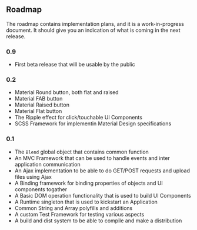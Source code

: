 ## Roadmap

The roadmap contains implementation plans, and it is a work-in-progress document. It should give you an indication of what is coming in the next release.

### 0.9

- First beta release that will be usable by the public


### 0.2

- Material Round button, both flat and raised
- Material FAB button
- Material Raised button
- Material Flat button
- The Ripple effect for click/touchable UI Components
- SCSS Framework for implementin Material Design specifications


### 0.1

- The `Blend` global object that contains common function
- An MVC Framework that can be used to handle events and inter application communication
- An Ajax implementation to be able to do GET/POST requests and upload files using Ajax
- A Binding framework for binding properties of objects and UI components togather
- A Basic DOM operation functionality that is used to build UI Components
- A Runtime singleton that is used to kickstart an Application
- Common String and Array polyfills and additions
- A custom Test Framework for testing various aspects
- A build and dist system to be able to compile and make a distribution